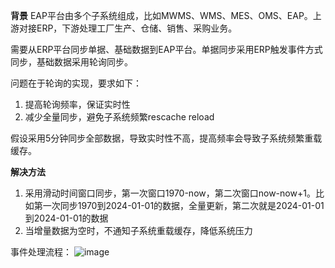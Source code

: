 **背景**
EAP平台由多个子系统组成，比如MWMS、WMS、MES、OMS、EAP。上游对接ERP，下游处理工厂生产、仓储、销售、采购业务。

需要从ERP平台同步单据、基础数据到EAP平台。单据同步采用ERP触发事件方式同步，基础数据采用轮询同步。

问题在于轮询的实现，要求如下：
1. 提高轮询频率，保证实时性
2. 减少全量同步，避免子系统频繁rescache reload 

假设采用5分钟同步全部数据，导致实时性不高，提高频率会导致子系统频繁重载缓存。

**解决方法**
1. 采用滑动时间窗口同步，第一次窗口1970-now，第二次窗口now-now+1。比如第一次同步1970到2024-01-01的数据，全量更新，第二次就是2024-01-01到2024-01-01的数据
2. 当增量数据为空时，不通知子系统重载缓存，降低系统压力

事件处理流程：
![image](https://github.com/user-attachments/assets/70d087f9-1734-4f9e-8fe1-2cfb6f6d1c69)
